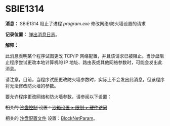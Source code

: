 # SBIE1314

**消息：** SBIE1314 阻止了进程 _program.exe_ 修改网络/防火墙设置的请求

**记录位置：** [弹出消息日志](PopupMessageLog.md)。

**解释：**

此消息表明某个程序试图更改 TCP/IP 网络配置，并且该请求已被阻止。当沙盘阻止程序尝试更改本地计算机的 IP 地址、路由表或其他网络参数时，可能会发出此消息。

请注意，目前，当程序试图更改防火墙参数时，实际上不会发出此消息，但该程序将无法修改防火墙的参数。

要允许程序更改网络和防火墙参数，请参阅以下设置：

~~相关的 [沙盘控制](SandboxieControl.md) 设置：[沙箱设置 > 限制 > 硬件访问](RestrictionsSettings.md#hardware-access--removed)~~

相关的 [沙盘配置文件](SandboxieIni.md) 设置：[BlockNetParam](BlockNetParam.md)。

